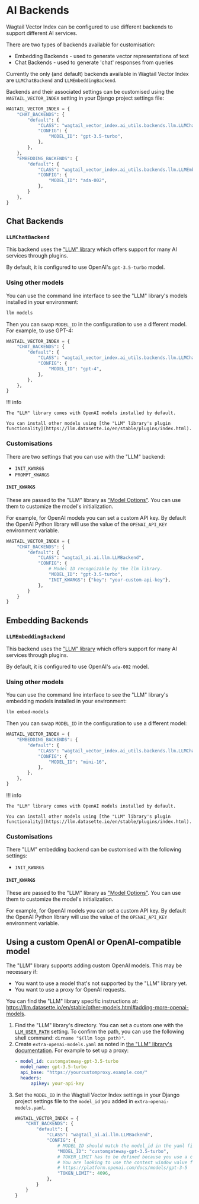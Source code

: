 # AI Backends

Wagtail Vector Index can be configured to use different backends to support different AI services.

There are two types of backends available for customisation:

-   Embedding Backends - used to generate vector representations of text
-   Chat Backends - used to generate 'chat' responses from queries

Currently the only (and default) backends available in Wagtail Vector Index are `LLMChatBackend` and `LLMEmbeddingBackend`.

Backends and their associated settings can be customised using the `WAGTAIL_VECTOR_INDEX` setting in your Django project settings file:

```python
WAGTAIL_VECTOR_INDEX = {
    "CHAT_BACKENDS": {
        "default": {
            "CLASS": "wagtail_vector_index.ai_utils.backends.llm.LLMChatBackend",
            "CONFIG": {
                "MODEL_ID": "gpt-3.5-turbo",
            },
        },
    },
    "EMBEDDING_BACKENDS": {
        "default": {
            "CLASS": "wagtail_vector_index.ai_utils.backends.llm.LLMEmbeddingBackend",
            "CONFIG": {
                "MODEL_ID": "ada-002",
            },
        }
    },
}
```

## Chat Backends

### `LLMChatBackend`

This backend uses the ["LLM" library](https://llm.datasette.io/en/stable/) which offers support for many AI services through plugins.

By default, it is configured to use OpenAI's `gpt-3.5-turbo` model.

### Using other models

You can use the command line interface to see the "LLM" library's models installed in your environment:

```sh
llm models
```

Then you can swap `MODEL_ID` in the configuration to use a different model. For example, to use GPT-4:

```python
WAGTAIL_VECTOR_INDEX = {
    "CHAT_BACKENDS": {
        "default": {
            "CLASS": "wagtail_vector_index.ai_utils.backends.llm.LLMChatBackend",
            "CONFIG": {
                "MODEL_ID": "gpt-4",
            },
        },
    },
}
```

!!! info

    The "LLM" library comes with OpenAI models installed by default.

    You can install other models using [the "LLM" library's plugin functionality](https://llm.datasette.io/en/stable/plugins/index.html).

### Customisations

There are two settings that you can use with the "LLM" backend:

-   `INIT_KWARGS`
-   `PROMPT_KWARGS`

#### `INIT_KWARGS`

These are passed to the "LLM" library as ["Model Options"](https://llm.datasette.io/en/stable/python-api.html#model-options).
You can use them to customize the model's initialization.

For example, for OpenAI models you can set a custom API key. By default the OpenAI Python library
will use the value of the `OPENAI_API_KEY` environment variable.

```python
WAGTAIL_VECTOR_INDEX = {
    "CHAT_BACKENDS": {
        "default": {
            "CLASS": "wagtail_ai.ai.llm.LLMBackend",
            "CONFIG": {
                # Model ID recognizable by the llm library.
                "MODEL_ID": "gpt-3.5-turbo",
                "INIT_KWARGS": {"key": "your-custom-api-key"},
            },
        }
    }
}
```

## Embedding Backends

### `LLMEmbeddingBackend`

This backend uses the ["LLM" library](https://llm.datasette.io/en/stable/) which offers support for many AI services through plugins.

By default, it is configured to use OpenAI's `ada-002` model.

### Using other models

You can use the command line interface to see the "LLM" library's embedding models installed in your environment:

```sh
llm embed-models
```

Then you can swap `MODEL_ID` in the configuration to use a different model:

```python
WAGTAIL_VECTOR_INDEX = {
    "EMBEDDING_BACKENDS": {
        "default": {
            "CLASS": "wagtail_vector_index.ai_utils.backends.llm.LLMChatBackend",
            "CONFIG": {
                "MODEL_ID": "mini-16",
            },
        },
    },
}
```

!!! info

    The "LLM" library comes with OpenAI models installed by default.

    You can install other models using [the "LLM" library's plugin functionality](https://llm.datasette.io/en/stable/plugins/index.html).

### Customisations

There "LLM" embedding backend can be customised with the following settings:

-   `INIT_KWARGS`

#### `INIT_KWARGS`

These are passed to the "LLM" library as ["Model Options"](https://llm.datasette.io/en/stable/python-api.html#model-options).
You can use them to customize the model's initialization.

For example, for OpenAI models you can set a custom API key. By default the OpenAI Python library
will use the value of the `OPENAI_API_KEY` environment variable.

## Using a custom OpenAI or OpenAI-compatible model

The "LLM" library supports adding custom OpenAI models. This may be necessary if:

-   You want to use a model that's not supported by the "LLM" library yet.
-   You want to use a proxy for OpenAI requests.

You can find the "LLM" library specific instructions at: https://llm.datasette.io/en/stable/other-models.html#adding-more-openai-models.

1. Find the "LLM" library's directory. You can set a custom one with the
   [`LLM_USER_PATH`](https://llm.datasette.io/en/stable/setup.html#setting-a-custom-directory-location)
   setting. To confirm the path, you can use the following shell command:
   `dirname "$(llm logs path)"`.
2. Create `extra-openai-models.yaml` as noted in
   [the "LLM" library's documentation](https://llm.datasette.io/en/stable/other-models.html#adding-more-openai-models).
   For example to set up a proxy:
    ```yaml
    - model_id: customgateway-gpt-3.5-turbo
      model_name: gpt-3.5-turbo
      api_base: "https://yourcustomproxy.example.com/"
      headers:
          apikey: your-api-key
    ```
3. Set the `MODEL_ID` in the Wagtail Vector Index settings in your Django project
   settings file to the `model_id` you added in `extra-openai-models.yaml`.
    ```python
    WAGTAIL_VECTOR_INDEX = {
        "CHAT_BACKENDS": {
            "default": {
                "CLASS": "wagtail_ai.ai.llm.LLMBackend",
                "CONFIG": {
                    # MODEL_ID should match the model_id in the yaml file.
                    "MODEL_ID": "customgateway-gpt-3.5-turbo",
                    # TOKEN_LIMIT has to be defined because you use a custom model name.
                    # You are looking to use the context window value from:
                    # https://platform.openai.com/docs/models/gpt-3-5
                    "TOKEN_LIMIT": 4096,
                },
            }
        }
    }
    ```
